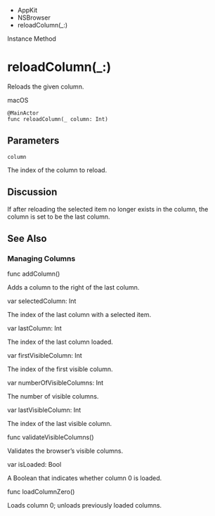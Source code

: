 

- AppKit
- NSBrowser
-  reloadColumn(\_:) 

Instance Method

# reloadColumn(\_:)

Reloads the given column.

macOS

``` source
@MainActor
func reloadColumn(_ column: Int)
```

## Parameters 

`column`  

The index of the column to reload.

## Discussion

If after reloading the selected item no longer exists in the column, the column is set to be the last column.

## See Also

### Managing Columns

func addColumn()

Adds a column to the right of the last column.

var selectedColumn: Int

The index of the last column with a selected item.

var lastColumn: Int

The index of the last column loaded.

var firstVisibleColumn: Int

The index of the first visible column.

var numberOfVisibleColumns: Int

The number of visible columns.

var lastVisibleColumn: Int

The index of the last visible column.

func validateVisibleColumns()

Validates the browser’s visible columns.

var isLoaded: Bool

A Boolean that indicates whether column 0 is loaded.

func loadColumnZero()

Loads column 0; unloads previously loaded columns.

